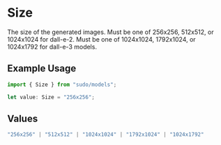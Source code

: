 # Size

The size of the generated images. Must be one of 256x256, 512x512, or 1024x1024 for dall-e-2. Must be one of 1024x1024, 1792x1024, or 1024x1792 for dall-e-3 models.

## Example Usage

```typescript
import { Size } from "sudo/models";

let value: Size = "256x256";
```

## Values

```typescript
"256x256" | "512x512" | "1024x1024" | "1792x1024" | "1024x1792"
```